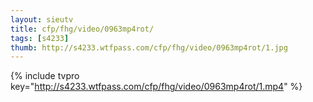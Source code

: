 ```yaml
--- 
layout: sieutv
title: cfp/fhg/video/0963mp4rot/
tags: [s4233]
thumb: http://s4233.wtfpass.com/cfp/fhg/video/0963mp4rot/1.jpg
---
```

{% include tvpro key="http://s4233.wtfpass.com/cfp/fhg/video/0963mp4rot/1.mp4" %} 
